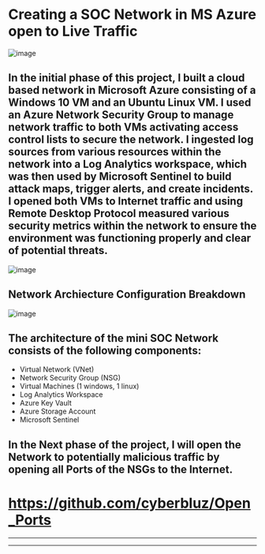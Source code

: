# Creating a SOC Network in MS Azure open to Live Traffic
![image](https://github.com/user-attachments/assets/6990dc73-690b-449e-aafc-f93847ab41bf)

## In the initial phase of this project, I built a cloud based network in Microsoft Azure consisting of a Windows 10 VM and an Ubuntu Linux VM.  I used an Azure Network Security Group to manage network traffic to both VMs activating access control lists to secure the network.  I ingested log sources from various resources within the network into a Log Analytics workspace, which was then used by Microsoft Sentinel to build attack maps, trigger alerts, and create incidents. I opened both VMs to Internet traffic and using Remote Desktop Protocol measured various security metrics within the network to ensure the environment was functioning properly and clear of potential threats.  

![image](https://github.com/user-attachments/assets/7a11e445-9980-433e-ba3e-8c202742fe65)

## Network Archiecture Configuration Breakdown 
![image](https://github.com/user-attachments/assets/b33b0b49-bd36-4172-b57d-db13e2a3f098)

## The architecture of the mini SOC Network consists of the following components:

- Virtual Network (VNet)
- Network Security Group (NSG)
- Virtual Machines (1 windows, 1 linux)
- Log Analytics Workspace
- Azure Key Vault
- Azure Storage Account
- Microsoft Sentinel



## In the Next phase of the project, I will open the Network to potentially malicious traffic by opening all Ports of the NSGs to the Internet.
# https://github.com/cyberbluz/Open_Ports
--------------------------------------------------------------------------------------------------------
--------------------------------------------------------------------------------------------------------
